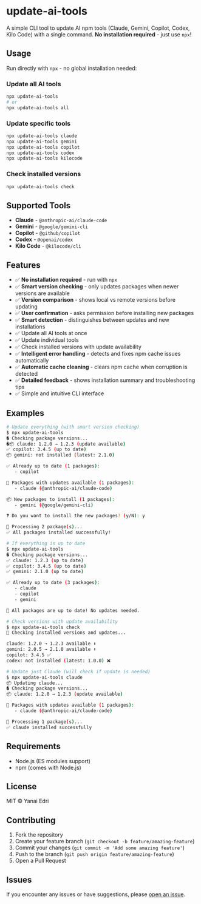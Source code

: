 # update-ai-tools

A simple CLI tool to update AI npm tools (Claude, Gemini, Copilot, Codex, Kilo Code) with a single command. **No installation required** - just use `npx`!

## Usage

Run directly with `npx` - no global installation needed:

### Update all AI tools

```bash
npx update-ai-tools
# or
npx update-ai-tools all
```

### Update specific tools

```bash
npx update-ai-tools claude
npx update-ai-tools gemini
npx update-ai-tools copilot
npx update-ai-tools codex
npx update-ai-tools kilocode
```

### Check installed versions

```bash
npx update-ai-tools check
```

## Supported Tools

- **Claude** - `@anthropic-ai/claude-code`
- **Gemini** - `@google/gemini-cli`
- **Copilot** - `@github/copilot`
- **Codex** - `@openai/codex`
- **Kilo Code** - `@kilocode/cli`

## Features

- ✅ **No installation required** - run with `npx`
- ✅ **Smart version checking** - only updates packages when newer versions are available
- ✅ **Version comparison** - shows local vs remote versions before updating
- ✅ **User confirmation** - asks permission before installing new packages
- ✅ **Smart detection** - distinguishes between updates and new installations
- ✅ Update all AI tools at once
- ✅ Update individual tools
- ✅ Check installed versions with update availability
- ✅ **Intelligent error handling** - detects and fixes npm cache issues automatically
- ✅ **Automatic cache cleaning** - clears npm cache when corruption is detected
- ✅ **Detailed feedback** - shows installation summary and troubleshooting tips
- ✅ Simple and intuitive CLI interface

## Examples

```bash
# Update everything (with smart version checking)
$ npx update-ai-tools
� Checking package versions...
�📦 claude: 1.2.0 → 1.2.3 (update available)
✅ copilot: 3.4.5 (up to date)
📦 gemini: not installed (latest: 2.1.0)

✅ Already up to date (1 packages):
   - copilot

🔄 Packages with updates available (1 packages):
   - claude (@anthropic-ai/claude-code)

📦 New packages to install (1 packages):
   - gemini (@google/gemini-cli)

❓ Do you want to install the new packages? (y/N): y

🚀 Processing 2 package(s)...
✅ All packages installed successfully!

# If everything is up to date
$ npx update-ai-tools
� Checking package versions...
✅ claude: 1.2.3 (up to date)
✅ copilot: 3.4.5 (up to date)
✅ gemini: 2.1.0 (up to date)

✅ Already up to date (3 packages):
   - claude
   - copilot
   - gemini

🎉 All packages are up to date! No updates needed.

# Check versions with update availability
$ npx update-ai-tools check
🔎 Checking installed versions and updates...

claude: 1.2.0 → 1.2.3 available ⬆️
gemini: 2.0.5 → 2.1.0 available ⬆️
copilot: 3.4.5 ✅
codex: not installed (latest: 1.0.0) ❌

# Update just Claude (will check if update is needed)
$ npx update-ai-tools claude
📦 Updating claude...
� Checking package versions...
📦 claude: 1.2.0 → 1.2.3 (update available)

🔄 Packages with updates available (1 packages):
   - claude (@anthropic-ai/claude-code)

🚀 Processing 1 package(s)...
✅ claude installed successfully
```

## Requirements

- Node.js (ES modules support)
- npm (comes with Node.js)

## License

MIT © Yanai Edri

## Contributing

1. Fork the repository
2. Create your feature branch (`git checkout -b feature/amazing-feature`)
3. Commit your changes (`git commit -m 'Add some amazing feature'`)
4. Push to the branch (`git push origin feature/amazing-feature`)
5. Open a Pull Request

## Issues

If you encounter any issues or have suggestions, please [open an issue](https://github.com/yanai101/update-ai-tools/issues).

